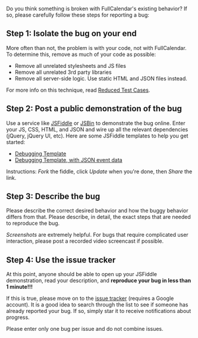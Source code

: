 Do you think something is broken with FullCalendar's existing behavior? If so, please carefully follow these steps for reporting a bug:


## Step 1: Isolate the bug on your end

More often than not, the problem is with your code, not with FullCalendar. To determine this, remove as much of your code as possible:

- Remove all unrelated stylesheets and JS files
- Remove all unrelated 3rd party libraries
- Remove all server-side logic. Use static HTML and JSON files instead.

For more info on this technique, read [Reduced Test Cases](http://css-tricks.com/reduced-test-cases/).


## Step 2: Post a public demonstration of the bug

Use a service like [JSFiddle](http://jsfiddle.net/) or [JSBin](http://jsbin.com/) to demonstrate the bug online. Enter your JS, CSS, HTML, and JSON and wire up all the relevant dependencies (jQuery, jQuery UI, etc). Here are some JSFiddle templates to help you get started:

- [Debugging Template](http://jsfiddle.net/arshaw/3E8nk/)
- [Debugging Template, with JSON event data](http://jsfiddle.net/arshaw/A6ksz/)

Instructions: *Fork* the fiddle, click *Update* when you're done, then *Share* the link.


## Step 3: Describe the bug

Please describe the correct desired behavior and how the buggy behavior differs from that. Please describe, in detail, the exact steps that are needed to reproduce the bug.

*Screenshots* are extremely helpful. For bugs that require complicated user interaction, please post a recorded video screencast if possible.


## Step 4: Use the issue tracker

At this point, anyone should be able to open up your JSFiddle demonstration, read your description, and **reproduce your bug in less than 1 minute!!!**

If this is true, please move on to the [issue tracker](https://code.google.com/p/fullcalendar/issues/list) (requires a Google account). It is a good idea to search through the list to see if someone has already reported your bug. If so, simply star it to receive notifications about progress.

Please enter only one bug per issue and do not combine issues.